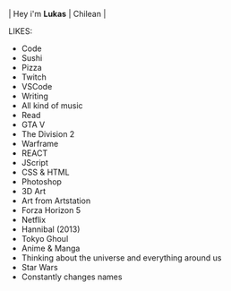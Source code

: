 | Hey i'm **Lukas** | Chilean |

LIKES:
- Code
- Sushi
- Pizza
- Twitch
- VSCode
- Writing
- All kind of music
- Read
- GTA V
- The Division 2
- Warframe
- REACT
- JScript
- CSS & HTML
- Photoshop
- 3D Art
- Art from Artstation
- Forza Horizon 5
- Netflix
- Hannibal (2013)
- Tokyo Ghoul
- Anime & Manga
- Thinking about the universe and everything around us
- Star Wars
- Constantly changes names
	
	
	
	
